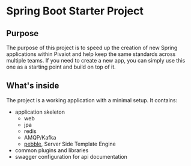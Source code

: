 # Spring Boot Starter Project

## Purpose

The purpose of this project is to speed up the creation of new Spring applications within Pivaiot
and help keep the same standards across multiple teams. If you need to create a new app, you can
simply use this one as a starting point and build on top of it.

## What's inside

The project is a working application with a minimal setup. It contains:
  * application skeleton
    * web
    * jpa
    * redis
    * AMQP/Kafka
    * [pebble](https://github.com/PebbleTemplates/pebble), Server Side Template Engine
  * common plugins and libraries
  * swagger configuration for api documentation


